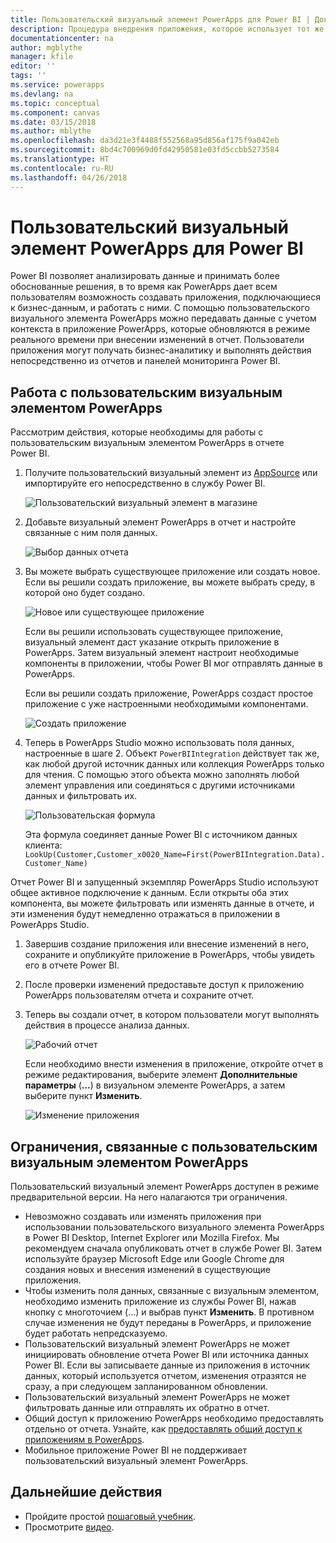```yaml
---
title: Пользовательский визуальный элемент PowerApps для Power BI | Документы Майкрософт
description: Процедура внедрения приложения, которое использует тот же источник данных и может фильтроваться так же, как другие элементы отчета в Power BI, и соответствующие ограничения
documentationcenter: na
author: mgblythe
manager: kfile
editor: ''
tags: ''
ms.service: powerapps
ms.devlang: na
ms.topic: conceptual
ms.component: canvas
ms.date: 03/15/2018
ms.author: mblythe
ms.openlocfilehash: da3d21e3f4488f552568a95d856af175f9a042eb
ms.sourcegitcommit: 8bd4c700969d0fd42950581e03fd5ccbb5273584
ms.translationtype: HT
ms.contentlocale: ru-RU
ms.lasthandoff: 04/26/2018
---
```

# <a name="powerapps-custom-visual-for-power-bi"></a>Пользовательский визуальный элемент PowerApps для Power BI

Power BI позволяет анализировать данные и принимать более обоснованные решения, в то время как PowerApps дает всем пользователям возможность создавать приложения, подключающиеся к бизнес-данным, и работать с ними. С помощью пользовательского визуального элемента PowerApps можно передавать данные с учетом контекста в приложение PowerApps, которые обновляются в режиме реального времени при внесении изменений в отчет. Пользователи приложения могут получать бизнес-аналитику и выполнять действия непосредственно из отчетов и панелей мониторинга Power BI.

## <a name="using-the-powerapps-custom-visual"></a>Работа с пользовательским визуальным элементом PowerApps

Рассмотрим действия, которые необходимы для работы с пользовательским визуальным элементом PowerApps в отчете Power BI.

1. Получите пользовательский визуальный элемент из [AppSource](https://appsource.microsoft.com/product/power-bi-visuals/WA104381378?tab=Overview) или импортируйте его непосредственно в службу Power BI.

    ![Пользовательский визуальный элемент в магазине](./media/powerapps-custom-visual/powerapps-store.png) 

1. Добавьте визуальный элемент PowerApps в отчет и настройте связанные с ним поля данных.

    ![Выбор данных отчета](./media/powerapps-custom-visual/add-visual-set-data.png)

1. Вы можете выбрать существующее приложение или создать новое. Если вы решили создать приложение, вы можете выбрать среду, в которой оно будет создано.

    ![Новое или существующее приложение](./media/powerapps-custom-visual/create-new-or-choose-app.png)

    Если вы решили использовать существующее приложение, визуальный элемент даст указание открыть приложение в PowerApps. Затем визуальный элемент настроит необходимые компоненты в приложении, чтобы Power BI мог отправлять данные в PowerApps.

    Если вы решили создать приложение, PowerApps создаст простое приложение с уже настроенными необходимыми компонентами.

    ![Создать приложение](./media/powerapps-custom-visual/new-app.png)

1. Теперь в PowerApps Studio можно использовать поля данных, настроенные в шаге 2. Объект `PowerBIIntegration` действует так же, как любой другой источник данных или коллекция PowerApps только для чтения. С помощью этого объекта можно заполнять любой элемент управления или соединяться с другими источниками данных и фильтровать их.

    ![Пользовательская формула](./media/powerapps-custom-visual/custom-formula.png)

    Эта формула соединяет данные Power BI с источником данных клиента: `LookUp(Customer,Customer_x0020_Name=First(PowerBIIntegration.Data).Customer_Name)`

 Отчет Power BI и запущенный экземпляр PowerApps Studio используют общее активное подключение к данным. Если открыты оба этих компонента, вы можете фильтровать или изменять данные в отчете, и эти изменения будут немедленно отражаться в приложении в PowerApps Studio.

1. Завершив создание приложения или внесение изменений в него, сохраните и опубликуйте приложение в PowerApps, чтобы увидеть его в отчете Power BI.

1. После проверки изменений предоставьте доступ к приложению PowerApps пользователям отчета и сохраните отчет.

1. Теперь вы создали отчет, в котором пользователи могут выполнять действия в процессе анализа данных.

    ![Рабочий отчет](./media/powerapps-custom-visual/working-report.gif)

    Если необходимо внести изменения в приложение, откройте отчет в режиме редактирования, выберите элемент **Дополнительные параметры** (**...**) в визуальном элементе PowerApps, а затем выберите пункт **Изменить**.

    ![Изменение приложения](./media/powerapps-custom-visual/edit-app.png)

## <a name="limitations-of-the-powerapps-custom-visual"></a>Ограничения, связанные с пользовательским визуальным элементом PowerApps

Пользовательский визуальный элемент PowerApps доступен в режиме предварительной версии. На него налагаются три ограничения.

- Невозможно создавать или изменять приложения при использовании пользовательского визуального элемента PowerApps в Power BI Desktop, Internet Explorer или Mozilla Firefox. Мы рекомендуем сначала опубликовать отчет в службе Power BI. Затем используйте браузер Microsoft Edge или Google Chrome для создания новых и внесения изменений в существующие приложения.
- Чтобы изменить поля данных, связанные с визуальным элементом, необходимо изменить приложение из службы Power BI, нажав кнопку с многоточием (...) и выбрав пункт **Изменить**. В противном случае изменения не будут переданы в PowerApps, и приложение будет работать непредсказуемо.
- Пользовательский визуальный элемент PowerApps не может инициировать обновление отчета Power BI или источника данных Power BI. Если вы записываете данные из приложения в источник данных, который используется отчетом, изменения отразятся не сразу, а при следующем запланированном обновлении.
- Пользовательский визуальный элемент PowerApps не может фильтровать данные или отправлять их обратно в отчет.
- Общий доступ к приложению PowerApps необходимо предоставлять отдельно от отчета. Узнайте, как [предоставлять общий доступ к приложениям в PowerApps](share-app.md).
- Мобильное приложение Power BI не поддерживает пользовательский визуальный элемент PowerApps.

## <a name="next-steps"></a>Дальнейшие действия

* Пройдите простой [пошаговый учебник](embed-powerapps-powerbi.md).
* Просмотрите [видео](https://aka.ms/powerappscustomvisualvideo).
